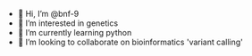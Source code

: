 - 👋 Hi, I’m @bnf-9
- 👀 I’m interested in genetics
- 🌱 I’m currently learning python
- 💞️ I’m looking to collaborate on bioinformatics 'variant calling'

<!---
bnf-9/bnf-9 is a ✨ special ✨ repository because its `README.md` (this file) appears on your GitHub profile.
You can click the Preview link to take a look at your changes.
--->
